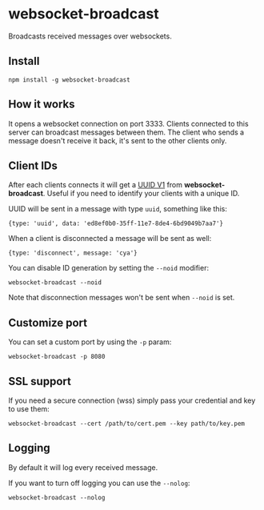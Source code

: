 # websocket-broadcast

Broadcasts received messages over websockets.

## Install

`npm install -g websocket-broadcast`

## How it works

It opens a websocket connection on port 3333.
Clients connected to this server can broadcast messages between them.
The client who sends a message doesn't receive it back, it's sent to the other clients only.

## Client IDs

After each clients connects it will get a
[UUID V1](https://en.wikipedia.org/wiki/Universally_unique_identifier#Version_1_.28date-time_and_MAC_address.29)
from **websocket-broadcast**.
Useful if you need to identify your clients with a unique ID.

UUID will be sent in a message with type `uuid`, something like this:

`{type: 'uuid', data: 'ed8ef0b0-35ff-11e7-8de4-6bd9049b7aa7'}`

When a client is disconnected a message will be sent as well:

`{type: 'disconnect', message: 'cya'}`

You can disable ID generation by setting the `--noid` modifier:

`websocket-broadcast --noid`

Note that disconnection messages won't be sent when `--noid` is set.

## Customize port

You can set a custom port by using the `-p` param:

`websocket-broadcast -p 8080`

## SSL support

If you need a secure connection (wss) simply pass your credential and key to use them:

`websocket-broadcast --cert /path/to/cert.pem --key path/to/key.pem`

## Logging

By default it will log every received message.

If you want to turn off logging you can use the `--nolog`:

`websocket-broadcast --nolog`
